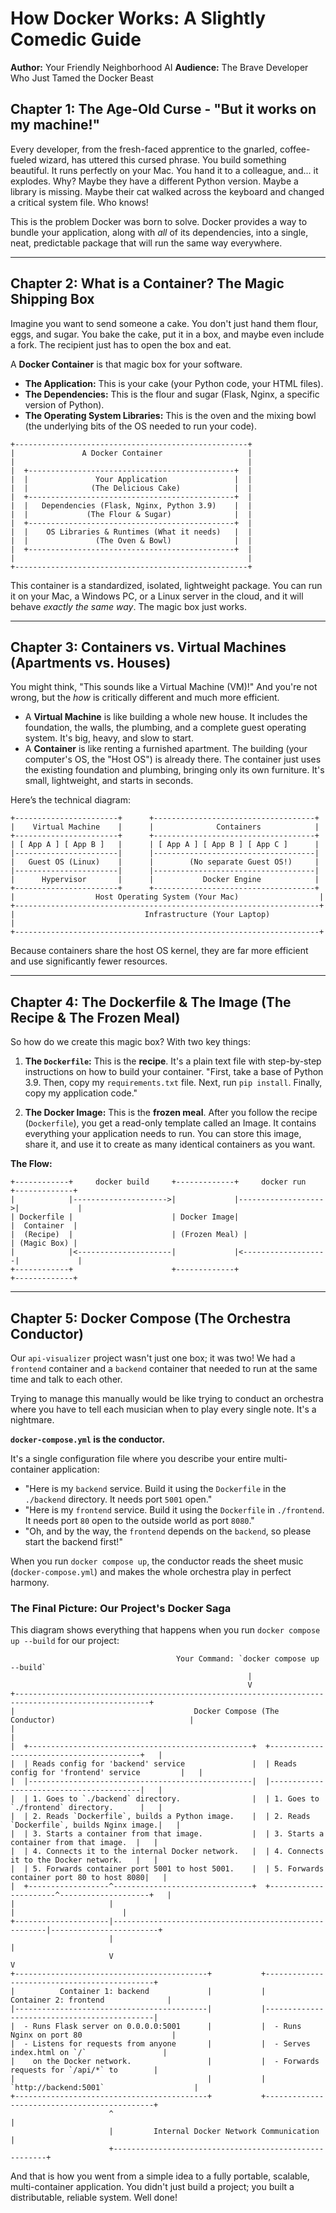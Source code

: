 # How Docker Works: A Slightly Comedic Guide

**Author:** Your Friendly Neighborhood AI
**Audience:** The Brave Developer Who Just Tamed the Docker Beast

## Chapter 1: The Age-Old Curse - "But it works on my machine!"

Every developer, from the fresh-faced apprentice to the gnarled, coffee-fueled wizard, has uttered this cursed phrase. You build something beautiful. It runs perfectly on your Mac. You hand it to a colleague, and... it explodes. Why? Maybe they have a different Python version. Maybe a library is missing. Maybe their cat walked across the keyboard and changed a critical system file. Who knows!

This is the problem Docker was born to solve. Docker provides a way to bundle your application, along with *all* of its dependencies, into a single, neat, predictable package that will run the same way everywhere.

---

## Chapter 2: What is a Container? The Magic Shipping Box

Imagine you want to send someone a cake. You don't just hand them flour, eggs, and sugar. You bake the cake, put it in a box, and maybe even include a fork. The recipient just has to open the box and eat.

A **Docker Container** is that magic box for your software.

*   **The Application:** This is your cake (your Python code, your HTML files).
*   **The Dependencies:** This is the flour and sugar (Flask, Nginx, a specific version of Python).
*   **The Operating System Libraries:** This is the oven and the mixing bowl (the underlying bits of the OS needed to run your code).

```
+----------------------------------------------------+
|               A Docker Container                   |
|                                                    |
|  +----------------------------------------------+  |
|  |               Your Application               |  |
|  |              (The Delicious Cake)            |  |
|  +----------------------------------------------+  |
|  |   Dependencies (Flask, Nginx, Python 3.9)    |  |
|  |             (The Flour & Sugar)              |  |
|  +----------------------------------------------+  |
|  |    OS Libraries & Runtimes (What it needs)   |  |
|  |               (The Oven & Bowl)              |  |
|  +----------------------------------------------+  |
|                                                    |
+----------------------------------------------------+
```

This container is a standardized, isolated, lightweight package. You can run it on your Mac, a Windows PC, or a Linux server in the cloud, and it will behave *exactly the same way*. The magic box just works.

---

## Chapter 3: Containers vs. Virtual Machines (Apartments vs. Houses)

You might think, "This sounds like a Virtual Machine (VM)!" And you're not wrong, but the *how* is critically different and much more efficient.

*   A **Virtual Machine** is like building a whole new house. It includes the foundation, the walls, the plumbing, and a complete guest operating system. It's big, heavy, and slow to start.
*   A **Container** is like renting a furnished apartment. The building (your computer's OS, the "Host OS") is already there. The container just uses the existing foundation and plumbing, bringing only its own furniture. It's small, lightweight, and starts in seconds.

Here’s the technical diagram:

```
+-----------------------+      +------------------------------------+
|    Virtual Machine    |      |              Containers            |
+-----------------------+      +------------------------------------+
| [ App A ] [ App B ]   |      | [ App A ] [ App B ] [ App C ]      |
|-----------------------|      |------------------------------------|
|   Guest OS (Linux)    |      |        (No separate Guest OS!)     |
|-----------------------|      |------------------------------------|
|      Hypervisor       |      |           Docker Engine            |
+-----------------------+      +------------------------------------+
|                  Host Operating System (Your Mac)                  |
+--------------------------------------------------------------------+
|                             Infrastructure (Your Laptop)             |
+--------------------------------------------------------------------+
```

Because containers share the host OS kernel, they are far more efficient and use significantly fewer resources.

---

## Chapter 4: The Dockerfile & The Image (The Recipe & The Frozen Meal)

So how do we create this magic box? With two key things:

1.  **The `Dockerfile`:** This is the **recipe**. It's a plain text file with step-by-step instructions on how to build your container. "First, take a base of Python 3.9. Then, copy my `requirements.txt` file. Next, run `pip install`. Finally, copy my application code."

2.  **The Docker Image:** This is the **frozen meal**. After you follow the recipe (`Dockerfile`), you get a read-only template called an Image. It contains everything your application needs to run. You can store this image, share it, and use it to create as many identical containers as you want.

**The Flow:**

```
+------------+     docker build     +-------------+     docker run     +-------------+
|            |--------------------->|             |------------------->|             |
| Dockerfile |                      | Docker Image|                    |  Container  |
|  (Recipe)  |                      | (Frozen Meal) |                    | (Magic Box) |
|            |<---------------------|             |<-------------------|             |
+------------+                      +-------------+                    +-------------+
```

---

## Chapter 5: Docker Compose (The Orchestra Conductor)

Our `api-visualizer` project wasn't just one box; it was two! We had a `frontend` container and a `backend` container that needed to run at the same time and talk to each other.

Trying to manage this manually would be like trying to conduct an orchestra where you have to tell each musician when to play every single note. It's a nightmare.

**`docker-compose.yml` is the conductor.**

It's a single configuration file where you describe your entire multi-container application:

*   "Here is my `backend` service. Build it using the `Dockerfile` in the `./backend` directory. It needs port `5001` open."
*   "Here is my `frontend` service. Build it using the `Dockerfile` in `./frontend`. It needs port `80` open to the outside world as port `8080`."
*   "Oh, and by the way, the `frontend` depends on the `backend`, so please start the backend first!"

When you run `docker compose up`, the conductor reads the sheet music (`docker-compose.yml`) and makes the whole orchestra play in perfect harmony.

### The Final Picture: Our Project's Docker Saga

This diagram shows everything that happens when you run `docker compose up --build` for our project:

```
                                     Your Command: `docker compose up --build`
                                                     |
                                                     V
+----------------------------------------------------------------------------------------------------+
|                                        Docker Compose (The Conductor)                              |
|                                                                                                    |
|  +--------------------------------------------------+  +-----------------------------------------+   |
|  | Reads config for 'backend' service               |  | Reads config for 'frontend' service         |   |
|  |--------------------------------------------------|  |-----------------------------------------|   |
|  | 1. Goes to `./backend` directory.                |  | 1. Goes to `./frontend` directory.      |   |
|  | 2. Reads `Dockerfile`, builds a Python image.    |  | 2. Reads `Dockerfile`, builds Nginx image.|   |
|  | 3. Starts a container from that image.           |  | 3. Starts a container from that image.  |   |
|  | 4. Connects it to the internal Docker network.   |  | 4. Connects it to the Docker network.   |   |
|  | 5. Forwards container port 5001 to host 5001.    |  | 5. Forwards container port 80 to host 8080|   |
|  +------------------^-------------------------------+  +----------------------^--------------------+   |
|                     |                                                       |                        |
+---------------------|-------------------------------------------------------|------------------------+
                      |                                                       |
                      V                                                       V
+-------------------------------------------+           +---------------------------------------------+
|          Container 1: backend             |           |          Container 2: frontend              |
|-------------------------------------------|           |---------------------------------------------|
|  - Runs Flask server on 0.0.0.0:5001      |           |  - Runs Nginx on port 80                    |
|  - Listens for requests from anyone       |           |  - Serves index.html on `/`                 |
|    on the Docker network.                 |           |  - Forwards requests for `/api/*` to        |
|                                           |           |    `http://backend:5001`                    |
+-------------------------------------------+           +---------------------------------------------+
                      ^                                                       |
                      |         Internal Docker Network Communication         |
                      +-------------------------------------------------------+

```

And that is how you went from a simple idea to a fully portable, scalable, multi-container application. You didn't just build a project; you built a distributable, reliable system. Well done!
